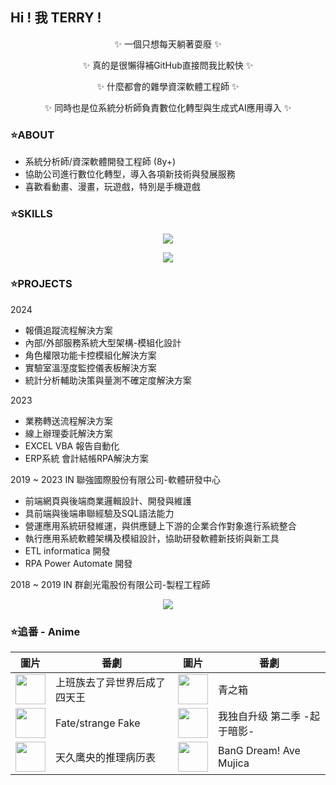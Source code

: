 ## Hi ! 我 TERRY !

<p align="center">
  ✨ 一個只想每天躺著耍廢 ✨
</p>
<p align="center">
  ✨ 真的是很懶得補GitHub直接問我比較快 ✨
</p>
<p align="center">
  ✨ 什麼都會的雜學資深軟體工程師 ✨
</p>
<p align="center">
  ✨ 同時也是位系統分析師負責數位化轉型與生成式AI應用導入 ✨
</p>

### ⭐ABOUT

* 系統分析師/資深軟體開發工程師 (8y+)
* 協助公司進行數位化轉型，導入各項新技術與發展服務
* 喜歡看動畫、漫畫，玩遊戲，特別是手機遊戲


### ⭐SKILLS

<p align="center">
  <a href="https://skillicons.dev">
    <img src="https://skillicons.dev/icons?i=js,html,css,tailwind,bootstrap,vue,vite,figma,git,github" />
  </a>
</p>

<p align="center">
  <a href="https://skillicons.dev">
    <img src="https://skillicons.dev/icons?i=php,py,r,dotnet,laravel,vscode,visualstudio,eclipse" />
  </a>
</p>


### ⭐PROJECTS
  2024
  * 報價追蹤流程解決方案
  * 內部/外部服務系統大型架構-模組化設計
  * 角色權限功能卡控模組化解決方案
  * 實驗室溫溼度監控儀表板解決方案
  * 統計分析輔助決策與量測不確定度解決方案
    
  2023
  * 業務轉送流程解決方案
  * 線上辦理委託解決方案
  * EXCEL VBA 報告自動化
  * ERP系統 會計結帳RPA解決方案
    
  2019 ~ 2023 IN 聯強國際股份有限公司-軟體研發中心
  * 前端網頁與後端商業邏輯設計、開發與維護
  * 具前端與後端串聯經驗及SQL語法能力
  * 營運應用系統研發維運，與供應鏈上下游的企業合作對象進行系統整合
  * 執行應用系統軟體架構及模組設計，協助研發軟體新技術與新工具
  * ETL informatica 開發
  * RPA Power Automate 開發

  2018 ~ 2019 IN 群創光電股份有限公司-製程工程師

  
<p align="center">
  <a href="https://github.com/terry455217/terry455217">
    <img align="center" src="https://github-readme-stats.vercel.app/api/top-langs/?username=terry455217&hide=java,html,tex&title_color=ffffff&text_color=c9cacc&icon_color=2bbc8a&bg_color=1d1f21&langs_count=3" />
  </a>
</p>



### ⭐追番 - Anime

| 圖片 | 番劇 | 圖片 | 番劇 |
| --- | --- | --- | --- |
| <img src="https://lain.bgm.tv/r/100/pic/cover/l/31/47/504591_rdE5n.jpg" width="48"> | 上班族去了异世界后成了四天王 | <img src="https://lain.bgm.tv/r/100/pic/cover/l/ab/e5/460306_s7Y8n.jpg" width="48"> | 青之箱 |
| <img src="https://lain.bgm.tv/r/100/pic/cover/l/f0/51/443831_Zkz9E.jpg" width="48"> | Fate/strange Fake | <img src="https://lain.bgm.tv/r/100/pic/cover/l/d8/5d/487630_5YZQ6.jpg" width="48"> | 我独自升级 第二季 -起于暗影- |
| <img src="https://lain.bgm.tv/r/100/pic/cover/l/f3/19/488177_9nFrY.jpg" width="48"> | 天久鹰央的推理病历表 | <img src="https://lain.bgm.tv/r/100/pic/cover/l/77/c3/454684_ZH5tU.jpg" width="48"> | BanG Dream! Ave Mujica |
